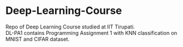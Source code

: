 # Deep-Learning-Course
Repo of Deep Learning Course studied at IIT Tirupati.<br>
DL-PA1 contains Programming Assignment 1 with KNN classification on MNIST and CIFAR dataset.

